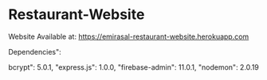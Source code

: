 # Restaurant-Website
 
Website Available at: https://emirasal-restaurant-website.herokuapp.com

Dependencies": 

bcrypt": 5.0.1,
"express.js": 1.0.0,
"firebase-admin": 11.0.1,
"nodemon": 2.0.19
